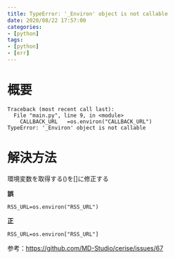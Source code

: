 ```yaml
---
title: TypeError: '_Environ' object is not callable
date: 2020/08/22 17:57:00
categories:
- [python]
tags:
- [python]
- [err]
---
```


# 概要

```
Traceback (most recent call last):
  File "main.py", line 9, in <module>
    CALLBACK_URL   =os.environ("CALLBACK_URL")
TypeError: '_Environ' object is not callable
```

# 解決方法

環境変数を取得する()を[]に修正する

**誤**

```
RSS_URL=os.environ("RSS_URL")
```

**正**

```
RSS_URL=os.environ["RSS_URL"]
```

参考：https://github.com/MD-Studio/cerise/issues/67